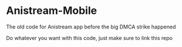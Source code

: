 # Anistream-Mobile
The old code for Anistream app before the big DMCA strike happened

Do whatever you want with this code, just make sure to link this repo

